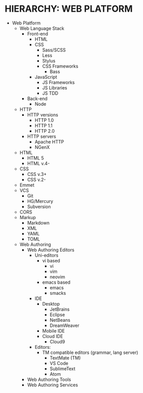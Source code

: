 # HIERARCHY: WEB PLATFORM
 
* Web Platform
  * Web Language Stack
    * Front-end
      - HTML
      - CSS
        - Sass/SCSS
        - Less
        - Stylus
        - CSS Frameworks
          - Bass
      - JavaScript
        - JS Frameworks
        - JS Libraries
        - JS TDD
    * Back-end
      - Node
  * HTTP
    * HTTP versions
      - HTTP 1.0
      - HTTP 1.1
      - HTTP 2.0
    * HTTP servers
      - Apache HTTP
      - NGenX
  * HTML
    - HTML 5
    - HTML v.4-
  * CSS
    - CSS v.3+
    - CSS v.2-
  * Emmet
  * VCS
    - Git
    - HG/Mercury
    - Subversion
  * CORS
  * Markup
    - Markdown
    - XML
    - YAML
    - TOML
  * Web Authoring
    * Web Authoring Editors
      * Uni-editors
        * vi based
          - vi
          - vim
          - neovim
        * emacs based
          - emacs
          - smacks
      * IDE
        - Desktop
          - JetBrains
          - Eclipse
          - NetBeans
          - DreamWeaver
        - Mobile IDE
        - Cloud IDE
          - Cloud9
      * Editors:
        * TM compatible editors (grammar, lang server)
          - TextMate (TM)
          - VS Code
          - SublimeText
          - Atom
    * Web Authoring Tools
    * Web Authoring Services
